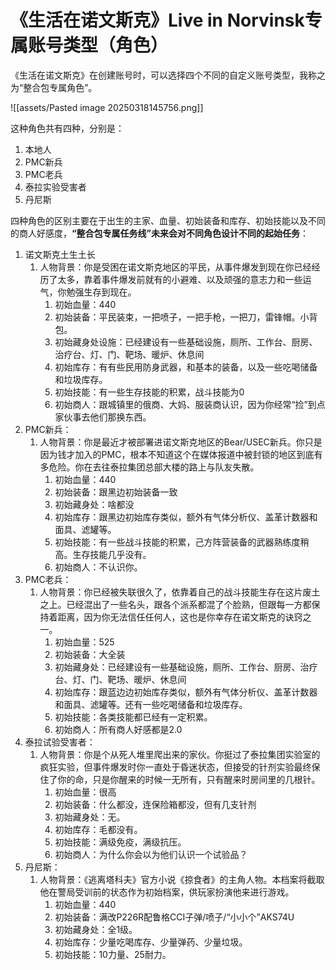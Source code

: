 # 《生活在诺文斯克》Live in Norvinsk专属账号类型（角色）

《生活在诺文斯克》在创建账号时，可以选择四个不同的自定义账号类型，我称之为“整合包专属角色”。

![[assets/Pasted image 20250318145756.png]]

这种角色共有四种，分别是：
1. 本地人
2. PMC新兵
3. PMC老兵
4. 泰拉实验受害者
5. 丹尼斯

四种角色的区别主要在于出生的主家、血量、初始装备和库存、初始技能以及不同的商人好感度，**“整合包专属任务线”未来会对不同角色设计不同的起始任务**：
1. 诺文斯克土生土长
	1. 人物背景：你是受困在诺文斯克地区的平民，从事件爆发到现在你已经经历了太多，靠着事件爆发前就有的小避难、以及顽强的意志力和一些运气，你勉强生存到现在。
		1. 初始血量：440
		2. 初始装备：平民装束，一把喷子，一把手枪，一把刀，雷锋帽。小背包。
		3. 初始藏身处设施：已经建设有一些基础设施，厕所、工作台、厨房、治疗台、灯、门、靶场、暖炉、休息间
		4. 初始库存：有有些民用防身武器，和基本的装备，以及一些吃喝储备和垃圾库存。
		5. 初始技能：有一些生存技能的积累，战斗技能为0
		6. 初始商人：跟城镇里的俄商、大妈、服装商认识，因为你经常“捡”到点家伙事去他们那换东西。
2. PMC新兵：
	1. 人物背景：你是最近才被部署进诺文斯克地区的Bear/USEC新兵。你只是因为钱才加入的PMC，根本不知道这个在媒体报道中被封锁的地区到底有多危险。你在去往泰拉集团总部大楼的路上与队友失散。
		1. 初始血量：440
		2. 初始装备：跟黑边初始装备一致
		3. 初始藏身处：啥都没
		4. 初始库存：跟黑边初始库存类似，额外有气体分析仪、盖革计数器和面具、滤罐等。
		5. 初始技能：有一些战斗技能的积累，己方阵营装备的武器熟练度稍高。生存技能几乎没有。
		6. 初始商人：不认识你。
3. PMC老兵：
	1. 人物背景：你已经被失联很久了，依靠着自己的战斗技能生存在这片废土之上。已经混出了一些名头，跟各个派系都混了个脸熟，但跟每一方都保持着距离，因为你无法信任任何人，这也是你幸存在诺文斯克的诀窍之一。
		1. 初始血量：525
		2. 初始装备：大全装
		3. 初始藏身处：已经建设有一些基础设施，厕所、工作台、厨房、治疗台、灯、门、靶场、暖炉、休息间
		4. 初始库存：跟蓝边边初始库存类似，额外有气体分析仪、盖革计数器和面具、滤罐等。还有一些吃喝储备和垃圾库存。
		5. 初始技能：各类技能都已经有一定积累。
		6. 初始商人：所有商人好感都是2.0
4. 泰拉试验受害者：
	1. 人物背景：你是个从死人堆里爬出来的家伙。你挺过了泰拉集团实验室的疯狂实验，但事件爆发时你一直处于昏迷状态，但接受的针剂实验最终保住了你的命，只是你醒来的时候一无所有，只有醒来时房间里的几根针。
		1. 初始血量：很高
		2. 初始装备：什么都没，连保险箱都没，但有几支针剂
		3. 初始藏身处：无。
		4. 初始库存：毛都没有。
		5. 初始技能：满级免疫，满级抗压。
		6. 初始商人：为什么你会以为他们认识一个试验品？
5. 丹尼斯：
	1. 人物背景：《逃离塔科夫》官方小说《掠食者》的主角人物。本档案将截取他在警局受训前的状态作为初始档案，供玩家扮演他来进行游戏。
		1. 初始血量：440
		2. 初始装备：满改P226R配鲁格CCI子弹/喷子/“小小个”AKS74U
		3. 初始藏身处：全1级。
		4. 初始库存：少量吃喝库存、少量弹药、少量垃圾。
		5. 初始技能：10力量、25耐力。